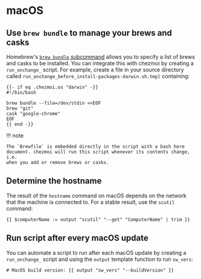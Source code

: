 # macOS

## Use `brew bundle` to manage your brews and casks

Homebrew's [`brew bundle` subcommand][bundle] allows you to specify a list of
brews and casks to be installed. You can integrate this with chezmoi by creating
a `run_onchange_` script. For example, create a file in your source directory
called `run_onchange_before_install-packages-darwin.sh.tmpl` containing:

```text
{{- if eq .chezmoi.os "darwin" -}}
#!/bin/bash

brew bundle --file=/dev/stdin <<EOF
brew "git"
cask "google-chrome"
EOF
{{ end -}}
```

!!! note

    The `Brewfile` is embedded directly in the script with a bash here
    document. chezmoi will run this script whenever its contents change, i.e.
    when you add or remove brews or casks.

## Determine the hostname

The result of the `hostname` command on macOS depends on the network that the
machine is connected to. For a stable result, use the `scutil` command:

```text
{{ $computerName := output "scutil" "--get" "ComputerName" | trim }}
```

## Run script after every macOS update

You can automate a script to run after each macOS update by creating
a `run_onchange_` script and using the `output` template function to run `sw_vers`:

```text
# MacOS build version: {{ output "sw_vers" "--buildVersion" }}
```

[bundle]: https://docs.brew.sh/Manpage#bundle-subcommand
